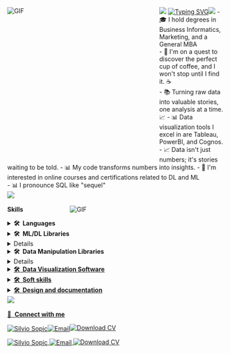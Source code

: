 <!-- What I do -->
<img src="https://user-images.githubusercontent.com/73097560/115834477-dbab4500-a447-11eb-908a-139a6edaec5c.gif">
<a href="https://git.io/typing-svg">
  <img src="https://readme-typing-svg.demolab.com?font=Fira+Code&duration=2500&pause=100&color=1538F7&center=left&width=435&lines=Data+Science;Data+Visualization;Data+Engineering;Data+Analysis;Marketing" alt="Typing SVG" /></a><img src="https://user-images.githubusercontent.com/73097560/115834477-dbab4500-a447-11eb-908a-139a6edaec5c.gif">

<img align="left" alt="GIF" src="https://i.imgur.com/6bJkPh0.gif" width="350px" height="360px" />
- 🎓 I hold degrees in Business Informatics, Marketing, and a General MBA <br>
- 🚀 I'm on a quest to discover the perfect cup of coffee,  and I won't stop until I find it. ☕ <br>
- 📚 Turning raw data into valuable stories, one analysis at a time. 📈
- 📊 Data visualization tools I excel in are Tableau, PowerBI, and Cognos. <br>
- 📈 Data isn't just numbers; it's stories waiting to be told.
- 📊 My code transforms numbers into insights.
- 🏫 I'm interested in online courses and certifications related to DL and ML <br>
- 📊 I pronounce SQL like "sequel" <br>

<img src="https://user-images.githubusercontent.com/73097560/115834477-dbab4500-a447-11eb-908a-139a6edaec5c.gif">



<!--  
the intro to my profile should go here
https://imgur.com/t/animated_gif/QlKudMk this is the one that needs to be transferred into a gif
https://i.imgur.com/9phU1la.gif
https://i.imgur.com/rxlAued.gif
https://imgur.com/t/gif/dKz20dJ to the right gif
https://imgur.com/t/gif/XcBelEE another skills gif
https://i.imgur.com/1Xn3FX9.mp4 the don

https://github.com/adam-p/markdown-here/wiki/Markdown-Cheatsheet



-->

**Skills**
<img align="right" alt="GIF" src="https://raw.githubusercontent.com/rahul-jha98/rahul-jha98/main/techstack.gif" width="360px"/>


<details>  
  <summary><b>🛠️&nbsp;&nbsp;Languages </b></summary>
  <br/>
  <img src=https://cdn4.iconfinder.com/data/icons/logos-and-brands/512/267_Python_logo-512.png
 alt="Python" width="55" height="55"/> </a> <a href="https://www.python.org/" target="_blank"><img src=https://www.vectorlogo.zone/logos/git-scm/git-scm-icon.svg
 alt="git" width="55" height="55"/> </a> <a href="https://git-scm.com/" target="_blank"><img src=https://cdn4.iconfinder.com/data/icons/logos-and-brands/512/285_R_Project_logo-512.png
 alt="R" width="55" height="55"/> </a> <a href="https://www.r-project.org/" target="_blank"><img src=https://www.svgrepo.com/show/331760/sql-database-generic.svg
alt="SQL" width="55" height="55"/> </a><img src=https://cdn4.iconfinder.com/data/icons/small-n-flat/24/terminal-512.png
="Bash/CL" width="55" height="55"/> </a>  
</details>
<details>
  <summary><b>🛠️&nbsp;&nbsp;ML/DL Libraries </b></summary>
  <br/>
<img src=https://raw.githubusercontent.com/scikit-learn/scikit-learn/main/doc/logos/scikit-learn-logo-without-subtitle.svg
 alt="scikit-learn" width="55" height="55"/> </a> <a href="https://scikit-learn.org/stable/index.html" target="_blank"><img src=https://spark.apache.org/docs/latest/api/python/_static/spark-logo-reverse.png
 alt="PySpark" width="80" height="55"/> </a> <a href="https://spark.apache.org/docs/latest/api/python/index.html" target="_blank"> 
<img src=https://imbalanced-learn.org/stable/_static/logo_wide.png
 alt="Imbalanced learn" width="150" height="55"/> </a> <a href="https://imbalanced-learn.org/stable/#" target="_blank"><img src=https://www.vectorlogo.zone/logos/tensorflow/tensorflow-icon.svg
 alt="Tensorflow Keras" width="45" height="55"/> </a> <a href="https://www.tensorflow.org/" target="_blank"><img src=https://raw.githubusercontent.com/ssopic/ssopic/6d45c5bd5e880c74fcad6325c440550f7aa70798/openai-logomark.svg
 alt="OpenAI" width="55" height="55"/> </a> <a href="https://openai.com/" target="_blank"> 
</details>
<details>
  <summary><b>🛠️&nbsp;&nbsp;Data Visualization Libraries </b></summary>
<img src=https://raw.githubusercontent.com/mwaskom/seaborn/fbc44d57b34dadbea765da3ae3d52cf4fa6effbf/doc/_static/logo-mark-lightbg.svg
="Seaborn" width="55" height="55"/> </a><img src=https://matplotlib.org/stable/_images/sphx_glr_logos2_001.png
="Matplotlib" width="55" height="55"/> </a><img src=https://python-visualization.github.io/folium/latest/_static/folium_logo.png
="Folium" width="55" height="55"/> </a><img src=https://ggplot2.tidyverse.org/logo.png
="GGplot2" width="55" height="55"/> </a>
</details>
<details>
  <summary><b>🛠️&nbsp;&nbsp;Data Manipulation Libraries </b></summary>
  <br/>
<img src=https://raw.githubusercontent.com/numpy/numpy/main/branding/logo/secondary/numpylogo2.svg alt="numpy" width="55" height="55"/> </a> <a href="https://www.numpy.com/" target="_blank"><img src=https://pandas.pydata.org/static/img/pandas_secondary_white.svg
 alt="pandas" width="55" height="55"/> </a> <a href="https://www.pandas.com/" target="_blank"><img src=https://upload.wikimedia.org/wikipedia/commons/d/d3/Toolbaricon_RegEx.svg
 alt="Regex" width="150" height="55"/> 
   
</details>
   
<details>
  <summary><b>🛠️&nbsp;&nbsp;Databases (libraries) </b></summary>
  <br/>

<img src=https://www.vectorlogo.zone/logos/postgresql/postgresql-ar21.svg
 alt="postgreSQL" width="110" height="55"/> </a> <a href="https://www.postgresql.org/" target="_blank"><img src=https://spark.apache.org/docs/latest/api/python/_static/spark-logo-reverse.png
 alt="PySpark" width="80" height="55"/> </a> <a href="https://spark.apache.org/docs/latest/api/python/index.html" target="_blank"><img src=https://raw.githubusercontent.com/devicons/devicon/master/icons/mysql/mysql-original.svg alt="mysql" width="55" height="55"/> </a> <a href="https://www.mysql.com/" target="_blank"> 

</details>
<details>
  <summary><b>🛠️&nbsp;&nbsp;Data Visualization Software </b></summary>
  <br/>

![](https://img.shields.io/badge/Tableau-green)![](https://img.shields.io/badge/PowerBI-green)![](https://img.shields.io/badge/Cognos-green)


</details>

</details>
<details>
  <summary><b>🛠️&nbsp;&nbsp;Soft skills </b></summary>
  <br/>
  
![](https://img.shields.io/badge/Prompt_Engineering-green) ![](https://img.shields.io/badge/Presenting-green) ![](https://img.shields.io/badge/Brainstorming-green) ![](https://img.shields.io/badge/Collaboration-green) ![](https://img.shields.io/badge/Problem_Solving-green)
</details>


<details>
  <summary><b>🛠️&nbsp;&nbsp;Design and documentation </b></summary>
  <br/>
  
![](https://img.shields.io/badge/Data_Flow_Diagrams-green) ![](https://img.shields.io/badge/UML-green) ![](https://img.shields.io/badge/EER-green) ![](https://img.shields.io/badge/Jupyter-green)
  </details>

<img src="https://user-images.githubusercontent.com/73097560/115834477-dbab4500-a447-11eb-908a-139a6edaec5c.gif">

  

🔗 &nbsp;**Connect with me**

<a href="https://www.linkedin.com/in/silvio-sopic/" target="blank"><img align="center" src="https://raw.githubusercontent.com/rahuldkjain/github-profile-readme-generator/master/src/images/icons/Social/linked-in-alt.svg" alt="Silvio Sopic" height="30" width="40" /></a><a href="mailto:silvio.sopic@gmail.com"><img align="center" src="https://raw.githubusercontent.com/Ishaan28malik/react-gmail-logo/master/src/Assets/gmail.png" alt="Email" height="30" width="40" /><a href="https://github.com/ssopic/ssopic/blob/main/Sopic_CV%20(1).pdf" target="blank" allign="center" width="40" height="30"><img src="https://tse1.mm.bing.net/th?id=OIP.lKS6QXGTekDMTVTcUEGyqwHaHa&pid=Api&P=0&h=220" alt="Download CV" width="40" height="30"></a>

<a href="https://www.linkedin.com/in/silvio-sopic/" target="blank">
  <img src="https://raw.githubusercontent.com/rahuldkjain/github-profile-readme-generator/master/src/images/icons/Social/linked-in-alt.svg" alt="Silvio Sopic" height="30" width="40" style="vertical-align: middle;" />
</a>
<a href="mailto:silvio.sopic@gmail.com">
  <img src="https://raw.githubusercontent.com/Ishaan28malik/react-gmail-logo/master/src/Assets/gmail.png" alt="Email" height="30" width="40" style="vertical-align: middle;" />
</a>
<a href="https://github.com/ssopic/ssopic/blob/main/Sopic_CV%20(1).pdf" target="blank" allign="center">
  <img src="https://tse1.mm.bing.net/th?id=OIP.lKS6QXGTekDMTVTcUEGyqwHaHa&pid=Api&P=0&h=220" alt="Download CV" width="40" height="30" />
</a>


</a>
